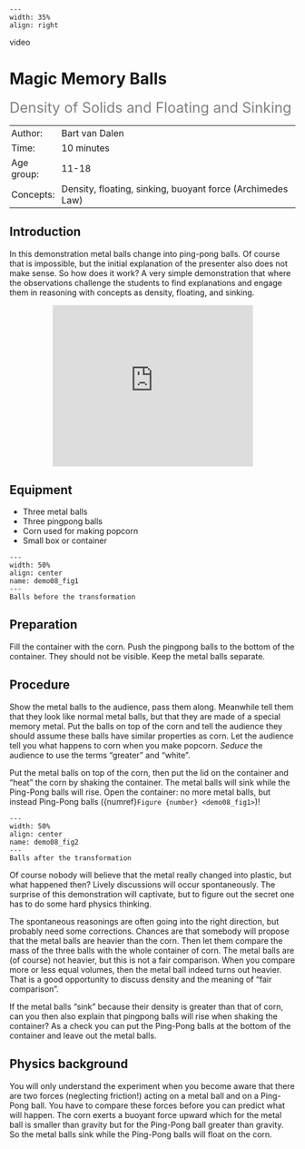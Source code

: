 ```{figure} ../../figures/busy.png
---
width: 35%
align: right
```

video 

# Magic Memory Balls
<span style="font-size: 25px; color: gray;">Density of Solids and Floating and Sinking</span>

<table style="width: 100%; border-collapse: collapse; border: none;">
    <tr style="background-color: var(--background-color);">  
        <td style="text-align: left; padding: 3px; border: none; color: var(--text-color)">Author:</td>
        <td style="text-align: left; padding: 3px; border: none; color: var(--text-color)">Bart van Dalen</td>
    </tr>
    <tr style="background-color: var(--background-color);"> 
        <td style="text-align: left; padding: 3px; border: none; color: var(--text-color)">Time:</td>
        <td style="text-align: left; padding: 3px; border: none; color: var(--text-color)">10 minutes</td>
    </tr>
    <tr style="background-color: var(--background-color);"> 
        <td style="text-align: left; padding: 3px; border: none; color: var(--text-color)">Age group:</td>
        <td style="text-align: left; padding: 3px; border: none; color: var(--text-color)">11-18</td>
    </tr>
    <tr style="background-color: var(--background-color);"> 
        <td style="text-align: left; padding: 3px; border: none; color: var(--text-color)">Concepts:</td>
        <td style="text-align: left; padding: 3px; border: none; color: var(--text-color)">Density, floating, sinking, buoyant force (Archimedes Law)</td>
    </tr>
</table>



## Introduction
In this demonstration metal balls change into ping-pong balls. Of course that is impossible, but the initial explanation of the presenter also does not make sense. So how does it work? A very simple demonstration that where the observations challenge the students to find explanations and engage them in reasoning with concepts as density, floating, and sinking.

<div style="display: flex; justify-content: center;">
    <div style="position: relative; width: 70%; height: 0; padding-bottom: 56.25%;">
        <iframe
            src="https://www.youtube.com/embed/PSft5KU3rjU?si=pou798Occ5HutTLp"
            style="position: absolute; top: 0; left: 0; width: 100%; height: 100%;"
            frameborder="0"
            allow="accelerometer; autoplay; clipboard-write; encrypted-media; gyroscope; picture-in-picture"
            allowfullscreen
        ></iframe>
    </div>
</div>

## Equipment
* Three metal balls
* Three pingpong balls
* Corn used for making popcorn
* Small box or container

```{figure} demo08_figure1.jpg
---
width: 50%
align: center
name: demo08_fig1
---
Balls before the transformation
```

## Preparation
Fill the container with the corn. Push the pingpong balls to the bottom of the container. They should not be visible. Keep the metal balls separate. 

## Procedure
Show the metal balls to the audience, pass them along. Meanwhile tell them that they look like normal metal balls, but that they are made of a special memory metal. Put the balls on top of the corn and tell the audience they should assume these balls have similar properties as corn. Let the audience tell you what happens to corn when you make popcorn. *Seduce* the audience to use the terms “greater” and “white”. 

Put the metal balls on top of the corn, then put the lid on the container and “heat” the corn by shaking the container. The metal balls will sink while the Ping-Pong balls will rise. Open the container: no more metal balls, but instead Ping-Pong balls ({numref}`Figure {number} <demo08_fig1>`)!

```{figure} demo08_figure2.jpg
---
width: 50%
align: center
name: demo08_fig2
---
Balls after the transformation
```

Of course nobody will believe that the metal really changed into plastic, but what happened then? Lively discussions will occur spontaneously. The surprise of this demonstration will captivate, but to figure out the secret one has to do some hard physics thinking.

The spontaneous reasonings are often going into the right direction, but probably need some corrections. Chances are that somebody will propose that the metal balls are heavier than the corn. Then let them compare the mass of the three balls with the whole container of corn. The metal balls are (of course) not heavier, but this is not a fair comparison. When you compare more or less equal volumes, then the metal ball indeed turns out heavier. That is a good opportunity to discuss density and the meaning of “fair comparison”.

If the metal balls “sink” because their density is greater than that of corn, can you then also explain that pingpong balls will rise when shaking the container? As a check you can put the Ping-Pong balls at the bottom of the container and leave out the metal balls. 

## Physics background
You will only understand the experiment when you become aware that there are two forces (neglecting friction!) acting on a metal ball and on a Ping-Pong ball. You have to compare these forces before you can predict what will happen. The corn exerts a buoyant force upward which for the metal ball is smaller than gravity but for the Ping-Pong ball greater than gravity. So the metal balls sink while the Ping-Pong balls will float on the corn.

